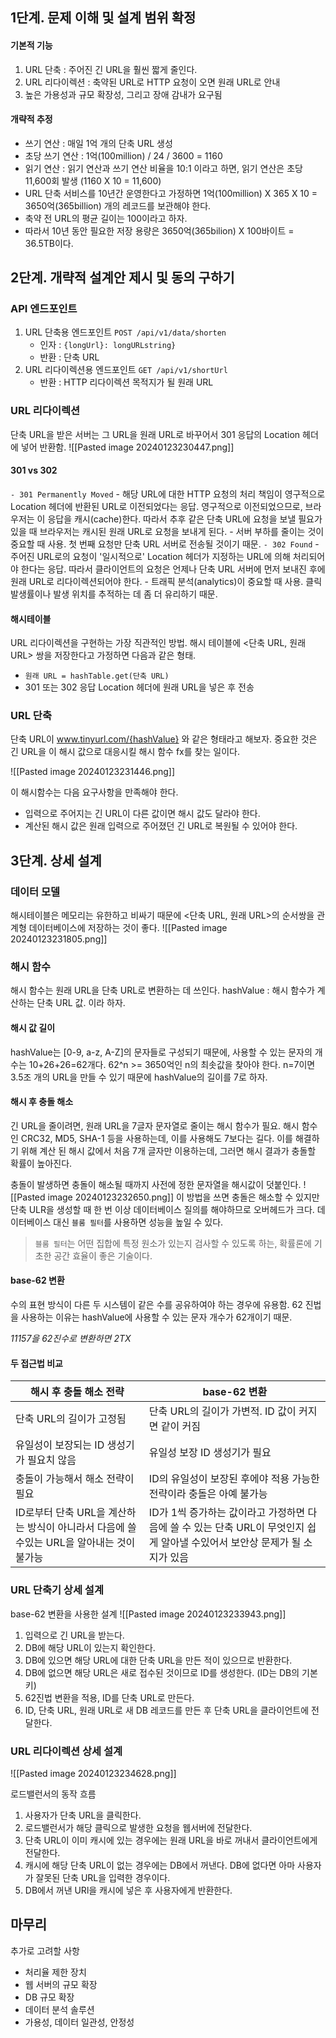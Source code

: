 ## 1단계. 문제 이해 및 설계 범위 확정

#### 기본적 기능

1. URL 단축 : 주어진 긴 URL을 훨씬 짧게 줄인다.
2. URL 리다이렉션 : 축약된 URL로 HTTP 요청이 오면 원래 URL로 안내
3. 높은 가용성과 규모 확장성, 그리고 장애 감내가 요구됨

#### 개략적 추정

- 쓰기 연산 : 매일 1억 개의 단축 URL 생성
- 초당 쓰기 연산 : 1억(100million) / 24 / 3600 = 1160
- 읽기 연산 : 읽기 연산과 쓰기 연산 비율을 10:1 이라고 하면, 읽기 연산은 초당 11,600회 발생 (1160 X 10 = 11,600)
- URL 단축 서비스를 10년간 운영한다고 가정하면 1억(100million) X 365 X 10 = 3650억(365billion) 개의 레코드를 보관해야 한다.
- 축약 전 URL의 평균 길이는 100이라고 하자.
- 따라서 10년 동안 필요한 저장 용량은 3650억(365bilion) X 100바이트 = 36.5TB이다.

## 2단계. 개략적 설계안 제시 및 동의 구하기

### API 엔드포인트

1. URL 단축용 엔드포인트
   `POST /api/v1/data/shorten`
   - 인자 : `{longUrl}: longURLstring}`
   - 반환 : 단축 URL
1. URL 리다이렉션용 엔드포인트
   `GET /api/v1/shortUrl`
   - 반환 : HTTP 리다이렉션 목적지가 될 원래 URL

### URL 리다이렉션

단축 URL을 받은 서버는 그 URL을 원래 URL로 바꾸어서 301 응답의 Location 헤더에 넣어 반환함.
![[Pasted image 20240123230447.png]]

#### **301 vs 302**

`- 301 Permanently Moved` - 해당 URL에 대한 HTTP 요청의 처리 책임이 영구적으로 Location 헤더에 반환된 URL로 이전되었다는 응답. 영구적으로 이전되었으므로, 브라우저는 이 응답을 캐시(cache)한다. 따라서 추후 같은 단축 URL에 요청을 보낼 필요가 있을 때 브라우저는 캐시된 원래 URL로 요청을 보내게 된다. - 서버 부하를 줄이는 것이 중요할 때 사용. 첫 번째 요청만 단축 URL 서버로 전송될 것이기 때문.
`- 302 Found` - 주어진 URL로의 요청이 '일시적으로' Location 헤더가 지정하는 URL에 의해 처리되어야 한다는 응답. 따라서 클라이언트의 요청은 언제나 단축 URL 서버에 먼저 보내진 후에 원래 URL로 리다이렉션되어야 한다. - 트래픽 분석(analytics)이 중요할 때 사용. 클릭 발생률이나 발생 위치를 추적하는 데 좀 더 유리하기 때문.

#### 해시테이블

URL 리다이렉션을 구현하는 가장 직관적인 방법.
해시 테이블에 <단축 URL, 원래 URL> 쌍을 저장한다고 가정하면 다음과 같은 형태.

- `원래 URL = hashTable.get(단축 URL)`
- 301 또는 302 응답 Location 헤더에 원래 URL을 넣은 후 전송

### URL 단축

단축 URL이 www.tinyurl.com/{hashValue} 와 같은 형태라고 해보자. 중요한 것은 긴 URL을 이 해시 값으로 대응시킬 해시 함수 fx를 찾는 일이다.

![[Pasted image 20240123231446.png]]

이 해시함수는 다음 요구사항을 만족해야 한다.

- 입력으로 주어지는 긴 URL이 다른 값이면 해시 값도 달라야 한다.
- 계산된 해시 값은 원래 입력으로 주어졌던 긴 URL로 복원될 수 있어야 한다.

## 3단계. 상세 설계

### 데이터 모델

해시테이블은 메모리는 유한하고 비싸기 때문에 <단축 URL, 원래 URL>의 순서쌍을 관계형 데이터베이스에 저장하는 것이 좋다.
![[Pasted image 20240123231805.png]]

### 해시 함수

해시 함수는 원래 URL을 단축 URL로 변환하는 데 쓰인다.
hashValue : 해시 함수가 계산하는 단축 URL 값. 이라 하자.

#### 해시 값 길이

hashValue는 [0-9, a-z, A-Z]의 문자들로 구성되기 때문에, 사용할 수 있는 문자의 개수는 10+26+26=62개다. 62^n >= 3650억인 n의 최솟값을 찾아야 한다.
n=7이면 3.5조 개의 URL을 만들 수 있기 때문에 hashValue의 길이를 7로 하자.

#### 해시 후 충돌 해소

긴 URL을 줄이려면, 원래 URL을 7글자 문자열로 줄이는 해시 함수가 필요.
해시 함수인 CRC32, MD5, SHA-1 등을 사용하는데, 이를 사용해도 7보다는 길다.
이를 해결하기 위해 계산 된 해시 값에서 처음 7개 글자만 이용하는데, 그러면 해시 결과가 충돌할 확률이 높아진다.

충돌이 발생하면 충돌이 해소될 때까지 사전에 정한 문자열을 해시값이 덧붙인다.
![[Pasted image 20240123232650.png]]
이 방법을 쓰면 충돌은 해소할 수 있지만 단축 ULR을 생성할 때 한 번 이상 데이터베이스 질의를 해야하므로 오버헤드가 크다. 데이터베이스 대신 `블룸 필터`를 사용하면 성능을 높일 수 있다.

> `블룸 필터`는 어떤 집합에 특정 원소가 있는지 검사할 수 있도록 하는, 확률론에 기초한 공간 효율이 좋은 기술이다.

#### base-62 변환

수의 표현 방식이 다른 두 시스템이 같은 수를 공유하여야 하는 경우에 유용함.
62 진법을 사용하는 이유는 hashValue에 사용할 수 있는 문자 개수가 62개이기 때문.

_11157을 62진수로 변환하면 2TX_

#### 두 접근법 비교

| 해시 후 충돌 해소 전략                                                                   | base-62 변환                                                                                                                |
| ---------------------------------------------------------------------------------------- | --------------------------------------------------------------------------------------------------------------------------- |
| 단축 URL의 길이가 고정됨                                                                 | 단축 URL의 길이가 가변적. ID 값이 커지면 같이 커짐                                                                          |
| 유일성이 보장되는 ID 생성기가 필요치 않음                                                | 유일성 보장 ID 생성기가 필요                                                                                                |
| 충돌이 가능해서 해소 전략이 필요                                                         | ID의 유일성이 보장된 후에야 적용 가능한 전략이라 충돌은 아예 불가능                                                         |
| ID로부터 단축 URL을 계산하는 방식이 아니라서 다음에 쓸 수있는 URL을 알아내는 것이 불가능 | ID가 1씩 증가하는 값이라고 가정하면 다음에 쓸 수 있는 단축 URL이 무엇인지 쉽게 알아낼 수있어서 보안상 문제가 될 소지가 있음 |

### URL 단축기 상세 설계

base-62 변환을 사용한 설계
![[Pasted image 20240123233943.png]]

1. 입력으로 긴 URL을 받는다.
2. DB에 해당 URL이 있는지 확인한다.
3. DB에 있으면 해당 URL에 대한 단축 URL을 만든 적이 있으므로 반환한다.
4. DB에 없으면 해당 URL은 새로 접수된 것이므로 ID를 생성한다. (ID는 DB의 기본키)
5. 62진법 변환을 적용, ID를 단축 URL로 만든다.
6. ID, 단축 URL, 원래 URL로 새 DB 레코드를 만든 후 단축 URL을 클라이언트에 전달한다.

### URL 리다이렉션 상세 설계

![[Pasted image 20240123234628.png]]

로드밸런서의 동작 흐름

1. 사용자가 단축 URL을 클릭한다.
2. 로드밸런서가 해당 클릭으로 발생한 요청을 웹서버에 전달한다.
3. 단축 URL이 이미 캐시에 있는 경우에는 원래 URL을 바로 꺼내서 클라이언트에게 전달한다.
4. 캐시에 해당 단축 URL이 없는 경우에는 DB에서 꺼낸다. DB에 없다면 아마 사용자가 잘못된 단축 URL을 입력한 경우이다.
5. DB에서 꺼낸 URl을 캐시에 넣은 후 사용자에게 반환한다.

## 마무리

추가로 고려할 사항

- 처리율 제한 장치
- 웹 서버의 규모 확장
- DB 규모 확장
- 데이터 분석 솔루션
- 가용성, 데이터 일관성, 안정성
